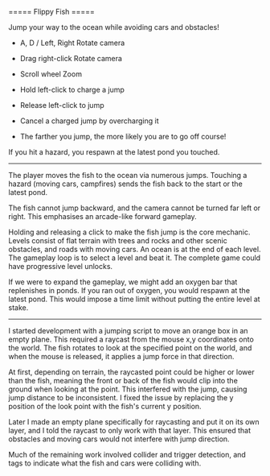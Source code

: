 ===== Flippy Fish =====

Jump your way to the ocean while avoiding cars and obstacles!



- A, D / Left, Right		Rotate camera

- Drag right-click		Rotate camera
- Scroll wheel			Zoom



- Hold left-click to charge a jump

- Release left-click to jump

- Cancel a charged jump by overcharging it

- The farther you jump, the more likely you are to go off course!



If you hit a hazard, you respawn at the latest pond you touched.


-------------------

The player moves the fish to the ocean via numerous jumps. Touching a hazard (moving cars, campfires) sends the fish back to the start or the latest pond.

The fish cannot jump backward, and the camera cannot be turned far left or right. This emphasises an arcade-like forward gameplay.

Holding and releasing a click to make the fish jump is the core mechanic.
Levels consist of flat terrain with trees and rocks and other scenic obstacles, and roads with moving cars. An ocean is at the end of each level.
The gameplay loop is to select a level and beat it. The complete game could have progressive level unlocks.

If we were to expand the gameplay, we might add an oxygen bar that replenishes in ponds. If you ran out of oxygen, you would respawn at the latest pond. This would impose a time limit without putting the entire level at stake.


-------------------

I started development with a jumping script to move an orange box in an empty plane. This required a raycast from the mouse x,y coordinates onto the world. The fish rotates to look at the specified point on the world, and when the mouse is released, it applies a jump force in that direction.

At first, depending on terrain, the raycasted point could be higher or lower than the fish, meaning the front or back of the fish would clip into the ground when looking at the point. This interfered with the jump, causing jump distance to be inconsistent. I fixed the issue by replacing the y position of the look point with the fish's current y position.

Later I made an empty plane specifically for raycasting and put it on its own layer, and I told the raycast to only work with that layer. This ensured that obstacles and moving cars would not interfere with jump direction.

Much of the remaining work involved collider and trigger detection, and tags to indicate what the fish and cars were colliding with.